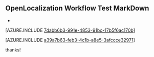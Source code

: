 ## OpenLocalization Workflow Test MarkDown
* 

[AZURE.INCLUDE [7dabb6b3-991e-4853-91bc-17b5f6ac170b](calleeMd1.md)]



[AZURE.INCLUDE [a39a7b63-feb3-4c1b-a8e5-3afccce32971](calleeMd2.md)]

 
thanks!